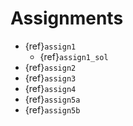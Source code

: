 # Assignments

* {ref}`assign1`
  * {ref}`assign1_sol`
* {ref}`assign2`
* {ref}`assign3`
* {ref}`assign4`
* {ref}`assign5a`
* {ref}`assign5b`


